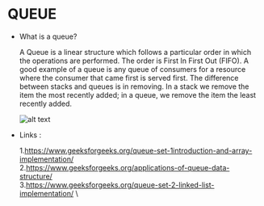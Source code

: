 
# QUEUE

 * What is a queue?
 
     A Queue is a linear structure which follows a particular order in which the operations are performed. The order is First In First Out (FIFO). A good example of a queue is any queue of consumers for a resource where the consumer that came first is served first. The difference between stacks and queues is in removing. In a stack we remove the item the most recently added; in a queue, we remove the item the least recently added.
     
     ![alt text](https://www.geeksforgeeks.org/wp-content/uploads/gq/2014/02/Queue.png)

 * Links :

     1.https://www.geeksforgeeks.org/queue-set-1introduction-and-array-implementation/ \
     2.https://www.geeksforgeeks.org/applications-of-queue-data-structure/ \
     3.https://www.geeksforgeeks.org/queue-set-2-linked-list-implementation/ \
